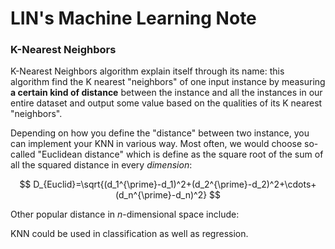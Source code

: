 # LIN's Machine Learning Note

### K-Nearest Neighbors

K-Nearest Neighbors algorithm explain itself through its name: this algorithm find the K nearest "neighbors" of one input instance by measuring **a certain kind of distance** between the instance and all the instances in our entire dataset and output some value based on the qualities of its K nearest "neighbors". 

Depending on how you define the "distance" between two instance, you can implement your KNN in various way. Most often, we would choose so-called "Euclidean distance" which is define as the square root of the sum of all the squared distance in every *dimension*: 

$$ D_{Euclid}=\sqrt{(d_1^{\prime}-d_1)^2+(d_2^{\prime}-d_2)^2+\cdots+(d_n^{\prime}-d_n)^2} $$

Other popular distance in $n$-dimensional space include: 



KNN could be used in classification as well as regression.  